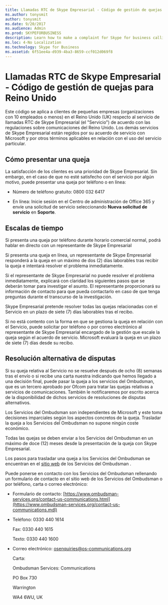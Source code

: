 ```yaml
---
title: Llamadas RTC de Skype Empresarial - Código de gestión de quejas para Reino Unido
ms.author: tonysmit
author: tonysmit
ms.date: 9/20/2017
ms.audience: Admin
ms.prod: SKYPEFORBUSINESS
description: Learn how to make a complaint for Skype for business calling services (PSTN Calling in the United Kingdom), what the timelines are for replies, and how to resolve disputes for unresolved complaints. 
ms.loc: 4-No Localization
ms.technology: Skype for Business
ms.assetid: 6f51ee4a-d939-4ba3-8659-ccf012d069f8
---
```



# Llamadas RTC de Skype Empresarial - Código de gestión de quejas para Reino Unido

Este código se aplica a clientes de pequeñas empresas (organizaciones con 10 empleados o menos) en el Reino Unido (UK) respecto al servicio de llamadas RTC de Skype Empresarial (el "Servicio") de acuerdo con las regulaciones sobre comunicaciones del Reino Unido. Los demás servicios de Skype Empresarial están regidos por su acuerdo de servicio con Microsoft y por otros términos aplicables en relación con el uso del servicio particular.
  
    
    


## Cómo presentar una queja

La satisfacción de los clientes es una prioridad de Skype Empresarial. Sin embargo, en el caso de que no esté satisfecho con el servicio por algún motivo, puede presentar una queja por teléfono o en línea:
  
    
    

- Número de teléfono gratuito: 0800 032 6417
    
  
- En línea: Inicie sesión en el Centro de administración de Office 365 y envíe una solicitud de servicio seleccionando **Nueva solicitud de servicio** en **Soporte**. 
    
  

## Escalas de tiempo

Si presenta una queja por teléfono durante horario comercial normal, podrá hablar en directo con un representante de Skype Empresarial
  
    
    
Si presenta una queja en línea, un representante de Skype Empresarial responderá a la queja en un máximo de dos (2) días laborables tras recibir la queja e intentará resolver el problema inmediatamente.
  
    
    
Si el representante de Skype Empresarial no puede resolver el problema inmediatamente, explicará con claridad los siguientes pasos que se deberán tomar para investigar el asunto. El representante proporcionará su información de contacto para que pueda contactarlo en caso de que tenga preguntas durante el transcurso de la investigación.
  
    
    
Skype Empresarial pretende resolver todas las quejas relacionadas con el Servicio en un plazo de siete (7) días laborables tras el recibo. 
  
    
    
Si no está contento con la forma en que se gestiona la queja en relación con el Servicio, puede solicitar por teléfono o por correo electrónico al representante de Skype Empresarial encargado de la gestión que escale la queja según el acuerdo de servicio. Microsoft evaluará la queja en un plazo de siete (7) días desde su recibo.
  
    
    

## Resolución alternativa de disputas

Si su queja relativa al Servicio no se resuelve después de ocho (8) semanas tras el envío o si recibe una carta nuestra indicando que hemos llegado a una decisión final, puede pasar la queja a los servicios del Ombudsman, que es un tercero aprobado por Ofcom para tratar las quejas relativas a servicios de comunicaciones. También le notificaremos por escrito acerca de la disponibilidad de dichos servicios de resoluciones de disputas alternativos. 
  
    
    
Los Servicios del Ombudsman son independientes de Microsoft y este toma decisiones imparciales según los aspectos concretos de la queja. Trasladar la queja a los Servicios del Ombudsman no supone ningún coste económico. 
  
    
    
Todas las quejas se deben enviar a los Servicios del Ombudsman en un máximo de doce (12) meses desde la presentación de la queja con Skype Empresarial.
  
    
    
Los pasos para trasladar una queja a los Servicios del Ombudsman se encuentran en el  [sitio web](http://go.microsoft.com/fwlink/?LinkID=820708&amp;clcid=0x809) de los Servicios del Ombudsman .
  
    
    
Puede ponerse en contacto con los Servicios del Ombudsman rellenando un formulario de contacto en el sitio web de los Servicios del Ombudsman o por teléfono, carta o correo electrónico:
  
    
    

- Formulario de contacto:  [https://www.ombudsman-services.org/contact-us-communications.html](https://www.ombudsman-services.org/contact-us-communications.mdl)
    
  
- Teléfono: 0330 440 1614
    
    Fax: 0330 440 1615
    
    Texto: 0330 440 1600
    
  
- Correo electrónico:  [osenquiries@os-communications.org](mailto:osenquiries@os-communications.org)
    
    Carta:
    
    Ombudsman Services: Communications
    
    PO Box 730
    
    Warrington
    
    WA4 6WU, UK
    
  

